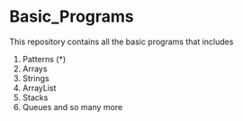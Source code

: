 # Basic_Programs

This repository contains all the basic programs that includes

1. Patterns (*)
2. Arrays
3. Strings
4. ArrayList
5. Stacks
6. Queues and so many more

